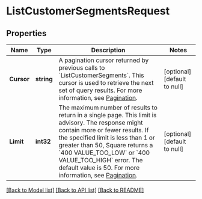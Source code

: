 # ListCustomerSegmentsRequest

## Properties
Name | Type | Description | Notes
------------ | ------------- | ------------- | -------------
**Cursor** | **string** | A pagination cursor returned by previous calls to &#x60;ListCustomerSegments&#x60;. This cursor is used to retrieve the next set of query results.  For more information, see [Pagination](https://developer.squareup.com/docs/build-basics/common-api-patterns/pagination). | [optional] [default to null]
**Limit** | **int32** | The maximum number of results to return in a single page. This limit is advisory. The response might contain more or fewer results. If the specified limit is less than 1 or greater than 50, Square returns a &#x60;400 VALUE_TOO_LOW&#x60; or &#x60;400 VALUE_TOO_HIGH&#x60; error. The default value is 50.  For more information, see [Pagination](https://developer.squareup.com/docs/build-basics/common-api-patterns/pagination). | [optional] [default to null]

[[Back to Model list]](../README.md#documentation-for-models) [[Back to API list]](../README.md#documentation-for-api-endpoints) [[Back to README]](../README.md)

